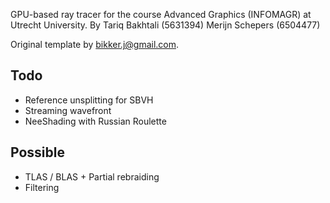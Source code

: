 GPU-based ray tracer for the course Advanced Graphics (INFOMAGR) at Utrecht University.
By
Tariq Bakhtali (5631394)
Merijn Schepers (6504477)

Original template by bikker.j@gmail.com.


## Todo
- Reference unsplitting for SBVH
- Streaming wavefront
- NeeShading with Russian Roulette

## Possible
- TLAS / BLAS + Partial rebraiding
- Filtering